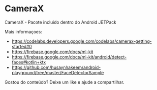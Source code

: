 # CameraX

CameraX - Pacote incluido dentro do Android JETPack

Mais informaçoes:
- https://codelabs.developers.google.com/codelabs/camerax-getting-started#0
- https://firebase.google.com/docs/ml-kit
- https://firebase.google.com/docs/ml-kit/android/detect-faces#kotlin+ktx
- https://github.com/husaynhakeem/android-playground/tree/master/FaceDetectorSample


Gostou do conteúdo?
Deixe um like e ajude a compartilhar.
